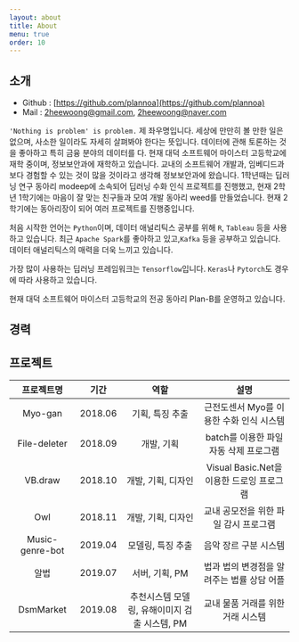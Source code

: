 ```yaml
---
layout: about
title: About
menu: true
order: 10
---
```


## 소개 
- Github : [https://github.com/plannoa](https://github.com/plannoa)
- Mail : 2heewoong@gmail.com, 2heewoong@naver.com 

```'Nothing is problem' is problem.``` 제 좌우명입니다.  세상에 만만히 볼 만한 일은 없으며, 사소한 일이라도 자세히 살펴봐야 한다는 뜻입니다. 데이터에 관해 토론하는 것을 좋아하고 특히 금융 분야의 데이터를 다. 현재 대덕 소프트웨어 마이스터 고등학교에 재학 중이며, 정보보안과에 재학하고 있습니다. 교내의 소프트웨어 개발과, 임베디드과보다 경험할 수 있는 것이 많을 것이라고 생각해 정보보안과에 왔습니다. 1학년때는 딥러닝 연구 동아리 modeep에 소속되어 딥러닝 수화 인식 프로젝트를 진행했고, 현재 2학년 1학기에는 마음이 잘 맞는 친구들과 모여 개발 동아리 weed를 만들었습니다. 현재 2학기에는 동아리장이 되어 여러 프로젝트를 진행중입니다.

처음 시작한 언어는 ```Python```이며, 데이터 애널리틱스 공부를 위해  ```R```, ```Tableau``` 등을 사용하고 있습니다. 최근 ```Apache Spark```를 좋아하고 있고,```Kafka``` 등을 공부하고 있습니다. 데이터 애널리틱스의 매력을 더욱 느끼고 있습니다.  

가장 많이 사용하는 딥러닝 프레임워크는 ```Tensorflow```입니다. ```Keras```나 ```Pytorch```도 경우에 따라 사용하고 있습니다. 

현재 대덕 소프트웨어 마이스터 고등학교의 전공 동아리 Plan-B를 운영하고 있습니다.


## 경력


## 프로젝트

|   프로젝트명    |  기간   |                     역할                      |                    설명                    |
| :-------------: | :-----: | :-------------------------------------------: | :----------------------------------------: |
|     Myo-gan     | 2018.06 |                기획, 특징 추출                |  근전도센서 Myo를 이용한 수화 인식 시스템  |
|  File-deleter   | 2018.09 |                  개발, 기획                   |   batch를 이용한 파일 자동 삭제 프로그램   |
|     VB.draw     | 2018.10 |              개발, 기획, 디자인               | Visual Basic.Net을 이용한 드로잉 프로그램  |
|       Owl       | 2018.11 |              개발, 기획, 디자인               |   교내 공모전을 위한 파일 감시 프로그램    |
| Music-genre-bot | 2019.04 |               모델링, 특징 추출               |           음악 장르 구분 시스템            |
|      알법       | 2019.07 |                서버, 기획, PM                 | 법과 법의 변경점을 알려주는 법률 상담 어플 |
|    DsmMarket    | 2019.08 | 추천시스템 모델링, 유해이미지 검출 시스템, PM |     교내 물품 거래를 위한 거래 시스템      |
